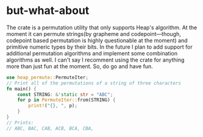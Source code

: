 # but-what-about
The crate is a permutation utility that only supports Heap's algorithm. At the moment it can permute strings(by grapheme and codepoint&mdash;though, codepoint based permutation is highly questionable at the moment) and primitive numeric types by their bits. In the future I plan to add support for additional permutation algorithms and implement some combination algorithms as well. I can't say I recomment using the crate for anything more than just fun at the moment. So, do go and have fun.

```rust 
use heap_permute::PermuteIter;
// Print all of the permutations of a string of three characters
fn main() {
    const STRING: &'static str = "ABC";
    for p in PermuteIter::from(STRING) {
        print!("{}, ", p);
    }
}
// Prints: 
// ABC, BAC, CAB, ACB, BCA, CBA,
```